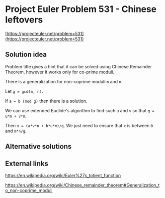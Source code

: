# Project Euler Problem 531 - Chinese leftovers

[https://projecteuler.net/problem=531](https://projecteuler.net/problem=531)

## Solution idea

Problem title gives a hint that it can be solved using Chinese Remainder Theorem, however it works only for co-prime moduli.

There is a generalization for non-coprime moduli `m` and `n`.

Let `g = gcd(m, n)`.

If `a = b (mod g)` then there is a solution.

We can use extended Euclide's algorithm to find such `u` and `v` so that `g = u*m + v*n`.

Then `x = (a*v*n + b*u*m)/g`. We just need to ensure that `x` is between `0` and `m*n/g`.

## Alternative solutions

## External links

https://en.wikipedia.org/wiki/Euler%27s_totient_function

https://en.wikipedia.org/wiki/Chinese_remainder_theorem#Generalization_to_non-coprime_moduli